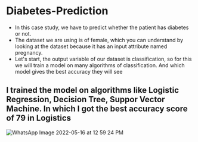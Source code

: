 # Diabetes-Prediction
* In this case study, we have to predict whether the patient has diabetes or not.
* The dataset we are using is of female, which you can understand by looking at the dataset because it has an input attribute named pregnancy.
* Let's start, the output variable of our dataset is classification, so for this we will train a model on many algorithms of classification. And which model gives the best accuracy they will see
## I trained the model on algorithms like Logistic Regression, Decision Tree, Suppor Vector Machine. In which I got the best accuracy score of 79 in Logistics
![WhatsApp Image 2022-05-16 at 12 59 24 PM](https://user-images.githubusercontent.com/79190114/168541582-05f08166-a97f-4c99-800c-895b36bf39c4.jpeg)
